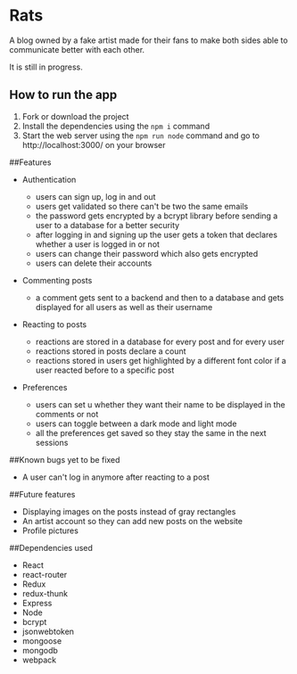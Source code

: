 # Rats
A blog owned by a fake artist made for their fans to make both sides able to communicate better with each other.

It is still in progress.

## How to run the app
1. Fork or download the project
2. Install the dependencies using the `npm i` command
3. Start the web server using the `npm run node` command and go to http://localhost:3000/ on your browser

##Features
- Authentication
  - users can sign up, log in and out
  - users get validated so there can't be two the same emails
  - the password gets encrypted by a bcrypt library before sending a user to a database for a better security
  - after logging in and signing up the user gets a token that declares whether a user is logged in or not
  - users can change their password which also gets encrypted
  - users can delete their accounts
  
- Commenting posts
  - a comment gets sent to a backend and then to a database and gets displayed for all users as well as their username
  
- Reacting to posts
  - reactions are stored in a database for every post and for every user
  - reactions stored in posts declare a count
  - reactions stored in users get highlighted by a different font color if a user reacted before to a specific post
  
- Preferences
  - users can set u whether they want their name to be displayed in the comments or not
  - users can toggle between a dark mode and light mode
  - all the preferences get saved so they stay the same in the next sessions
  
##Known bugs yet to be fixed
- A user can't log in anymore after reacting to a post

##Future features
- Displaying images on the posts instead of gray rectangles
- An artist account so they can add new posts on the website
- Profile pictures

##Dependencies used
- React
- react-router
- Redux
- redux-thunk
- Express
- Node
- bcrypt
- jsonwebtoken
- mongoose
- mongodb
- webpack
